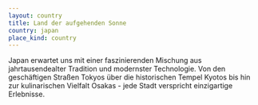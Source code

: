 ```yaml
---
layout: country
title: Land der aufgehenden Sonne
country: japan
place_kind: country
---
```


Japan erwartet uns mit einer faszinierenden Mischung aus jahrtausendealter Tradition und modernster Technologie. Von den geschäftigen Straßen Tokyos über die historischen Tempel Kyotos bis hin zur kulinarischen Vielfalt Osakas - jede Stadt verspricht einzigartige Erlebnisse.
